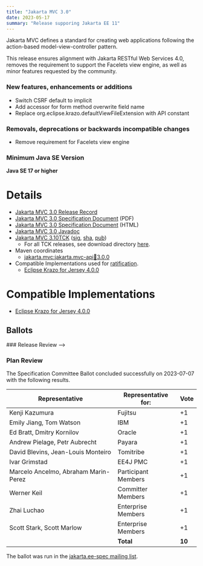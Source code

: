 ```yaml
---
title: "Jakarta MVC 3.0"
date: 2023-05-17
summary: "Release supporing Jakarta EE 11"
---
```


Jakarta MVC defines a standard for creating web applications following the action-based model-view-controller pattern.

This release ensures alignment with Jakarta RESTful Web Services 4.0, removes the requirement to support the Facelets view engine, as well as minor features requested by the community.

### New features, enhancements or additions
<!-- List here -->
* Switch CSRF default to implicit
* Add accessor for form method overwrite field name
* Replace org.eclipse.krazo.defaultViewFileExtension with API constant

### Removals, deprecations or backwards incompatible changes
<!-- List here -->
* Remove requirement for Facelets view engine

### Minimum Java SE Version
<!-- Specify the minimum required Java SE version for this specification -->
**Java SE 17 or higher**

# Details

* [Jakarta MVC 3.0 Release Record](https://projects.eclipse.org/projects/ee4j.mvc/releases/3.0)
* [Jakarta MVC 3.0 Specification Document](./jakarta-mvc-spec-3.0.pdf) (PDF)
* [Jakarta MVC 3.0 Specification Document](./jakarta-mvc-spec-3.0.html) (HTML)
* [Jakarta MVC 3.0 Javadoc](./apidocs)
* [Jakarta MVC 3.10TCK](http://download.eclipse.org/jakartaee/mvc/3.0/jakarta-mvc-tck-3.0.0.zip) ([sig](http://download.eclipse.org/jakartaee/mvc/3.0/jakarta-mvc-tck-3.0.0.zip.sig), [sha](http://download.eclipse.org/jakartaee/mvc/3.0/jakarta-mvc-tck-3.0.0.zip.sha256), [pub](https://jakarta.ee/specifications/jakartaee-spec-committee.pub))
  * For all TCK releases, see download directory [here](http://download.eclipse.org/jakartaee/mvc/3.0/).
* Maven coordinates
  * [jakarta.mvc:jakarta.mvc-api:jar:3.0.0](https://central.sonatype.com/artifact/jakarta.mvc/jakarta.mvc-api/3.0.0/jar)
* Compatible Implementations used for [ratification](https://www.eclipse.org/projects/efsp/?version=1.2#efsp-ratification).
  * [Eclipse Krazo for Jersey 4.0.0](https://eclipse-ee4j.github.io/krazo/downloads/4.0.0.html)

# Compatible Implementations
* [Eclipse Krazo for Jersey 4.0.0](https://eclipse-ee4j.github.io/krazo/downloads/4.0.0.html)

## Ballots

<!-->
### Release Review
-->

### Plan Review

The Specification Committee Ballot concluded successfully on 2023-07-07 with the following results.

| Representative                                 | Representative for: |  Vote   |
|------------------------------------------------|---------------------|---------|
| Kenji Kazumura                                 | Fujitsu             |   +1    |
| Emily Jiang, Tom Watson                        | IBM                 |   +1    |
| Ed Bratt, Dmitry Kornilov                      | Oracle              |   +1    |
| Andrew Pielage, Petr Aubrecht                  | Payara              |   +1    |
| David Blevins, Jean-Louis Monteiro             | Tomitribe           |   +1    |
| Ivar Grimstad                                  | EE4J PMC            |   +1    |
| Marcelo Ancelmo, Abraham Marin-Perez           | Participant Members |   +1    |
| Werner Keil                                    | Committer Members   |   +1    |
| Zhai Luchao                                    | Enterprise Members  |   +1    |
| Scott Stark, Scott Marlow                      | Enterprise Members  |   +1    |
|                                                | **Total**           | **10**  |

The ballot was run in the [jakarta.ee-spec mailing list](https://www.eclipse.org/lists/jakarta.ee-spec/msg02937.html).
